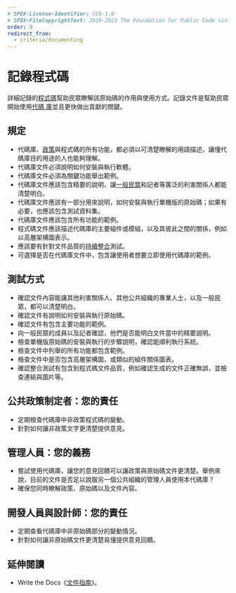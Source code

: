 ```yaml
---
# SPDX-License-Identifier: CC0-1.0
# SPDX-FileCopyrightText: 2019-2023 The Foundation for Public Code <info@publiccode.net>, https://standard.publiccode.net/AUTHORS
order: 9
redirect_from:
  - criteria/documenting
---
```

# 記錄程式碼

詳細記錄的[程式碼](../glossary.md#source-code)幫助民眾瞭解該原始碼的作用與使用方式。記錄文件是幫助民眾開始使用[代碼
庫](../glossary.md#codebase)並且更快做出貢獻的關鍵。

## 規定

* 代碼庫、[政策](../glossary.md#policy)與程式碼的所有功能，都必須以可清楚瞭解的用語描述，讓懂代碼庫目的用途的人也能夠理解。
* 代碼庫文件必須說明如何安裝與執行軟體。
* 代碼庫文件必須為關鍵功能舉出範例。
* 代碼庫文件應該包含精要的說明，讓[一般民眾](../glossary.md#general-public)和記者等廣泛的利害關係人都能清楚明白。
* 代碼庫文件應該有一部分用來說明，如何安裝與執行單機版的原始碼；如果有必要，也應該包含測試資料集。
* 代碼庫文件應該包含所有功能的範例。
* 程式碼文件應該描述代碼庫的主要組件或模組，以及其彼此之間的關係，例如以高層架構圖表示。
* 應該要有針對文件品質的[持續整合](../glossary.md#continuous-integration)測試。
* 可選擇是否在代碼庫文件中，包含讓使用者想要立即使用代碼庫的範例。

## 測試方式

* 確認文件內容能讓其他利害關係人、其他公共組織的專業人士，以及一般民眾，都可以清楚明白。
* 確認文件有說明如何安裝與執行原始碼。
* 確認文件有包含主要功能的範例。
* 向一般民眾的成員以及記者確認，他們是否能明白文件當中的精要說明。
* 檢查單機版原始碼的安裝與執行的步驟說明，確認能順利執行系統。
* 檢查文件中列舉的所有功能都包含範例。
* 檢查文件中是否包含高層架構圖，或類似的組件關係圖表。
* 確認整合測試有包含到程式碼文件品質，例如確認生成的文件正確無誤，並檢查連結與圖片等。

## 公共政策制定者：您的責任

* 定期檢查代碼庫中非政策程式碼的變動。
* 針對如何讓非政策文字更清楚提供意見。

## 管理人員：您的義務

* 嘗試使用代碼庫，讓您的意見回饋可以讓政策與原始碼文件更清楚。舉例來說，目前的文件是否足以說服另一個公共組織的管理人員使用本代碼庫？
* 確保您同時瞭解政策、原始碼以及文件內容。

## 開發人員與設計師：您的責任

* 定期查看代碼庫中非原始碼部分的變動情況。
* 針對如何讓非原始碼文件更清楚易懂提供意見回饋。

## 延伸閱讀

* Write the Docs《[文件指南](https://www.writethedocs.org/guide/)》。
